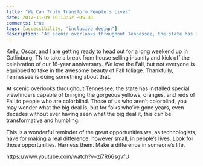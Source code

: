 ```yaml
---
title: "We Can Truly Transform People’s Lives"
date: 2017-11-09 10:13:52 -05:00
comments: true
tags: [accessibility, "inclusive design"]
description: "At scenic overlooks throughout Tennessee, the state has installed special viewfinders capable of bringing the gorgeous yellows, oranges, and reds of Fall to people who are colorblind."
---
```


Kelly, Oscar, and I are getting ready to head out for a long weekend up in Gatlinburg, TN to take a break from house selling insanity and kick off the celebration of our 16-year anniversary. We love the Fall, but not everyone is equipped to take in the awesome beauty of Fall foliage. Thankfully, Tennessee is doing something about that.

<!-- more -->

At scenic overlooks throughout Tennessee, the state has installed special viewfinders capable of bringing the gorgeous yellows, oranges, and reds of Fall to people who are colorblind. Those of us who aren’t colorblind, you may wonder what the big deal is, but for folks who’ve gone years, even decades without ever having seen what the big deal it, this can be transformative and humbling.

This is a wonderful reminder of the great opportunities we, as technologists, have for making a real difference, however small, in people’s lives. Look for those opportunities. Harness them. Make a difference in someone’s life.

https://www.youtube.com/watch?v=zi7R66sgvfU